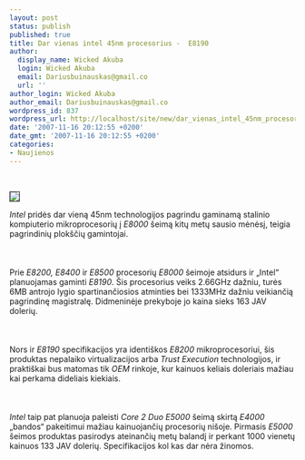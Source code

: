 ```yaml
---
layout: post
status: publish
published: true
title: Dar vienas intel 45nm procesorius -  E8190
author:
  display_name: Wicked Akuba
  login: Wicked Akuba
  email: Dariusbuinauskas@gmail.co
  url: ''
author_login: Wicked Akuba
author_email: Dariusbuinauskas@gmail.co
wordpress_id: 837
wordpress_url: http://localhost/site/new/dar_vienas_intel_45nm_procesorius____e8190/
date: '2007-11-16 20:12:55 +0200'
date_gmt: '2007-11-16 20:12:55 +0200'
categories:
- Naujienos
---
```

<p> 
<div class="imgright"><img src="http://www.technews.lt/upl/Failai/45nm.jpg" border="1"></div>
<p><i>Intel</i> pridės dar vieną 45nm technologijos pagrindu gaminamą stalinio kompiuterio mikroprocesorių į <i>E8000</i> šeimą kitų metų sausio mėnėsį, teigia pagrindinių plokščių gamintojai.<br />
<br><br />
<br>Prie <i>E8200, E8400</i> ir <i>E8500</i> procesorių <i>E8000</i> šeimoje atsidurs ir „Intel“ planuojamas gaminti <i>E8190</i>. Šis procesorius veiks 2.66GHz dažniu, turės 6MB antrojo lygio spartinančiosios atminties bei 1333MHz dažniu veikiančią pagrindinę magistralę. Didmeninėje prekyboje jo kaina sieks 163 JAV dolerių.<br />
<br><br />
<br>Nors ir <i>E8190</i> specifikacijos yra identiškos <i>E8200</i> mikroprocesoriui, šis produktas nepalaiko virtualizacijos arba <i>Trust Execution</i> technologijos, ir praktiškai bus matomas tik <i>OEM</i> rinkoje, kur kainuos keliais doleriais mažiau kai perkama dideliais kiekiais.<br />
<br><br />
<br><i>Intel</i> taip pat planuoja paleisti <i>Core 2 Duo E5000</i> šeimą skirtą <i>E4000</i> „bandos“ pakeitimui mažiau kainuojančių procesorių nišoje. Pirmasis <i>E5000</i> šeimos produktas pasirodys ateinančių metų balandį ir perkant 1000 vienetų kainuos 133 JAV dolerių. Specifikacijos kol kas dar nėra žinomos.</p>
